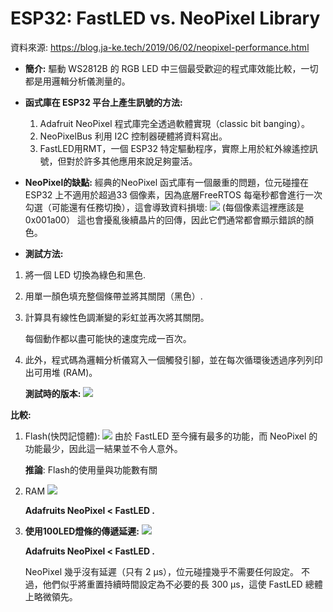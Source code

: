 # ESP32: FastLED  vs. NeoPixel Library

資料來源: https://blog.ja-ke.tech/2019/06/02/neopixel-performance.html

* **簡介:** 驅動 WS2812B 的 RGB LED 中三個最受歡迎的程式庫效能比較，一切都是用邏輯分析儀測量的。

* **函式庫在 ESP32 平台上產生訊號的方法:**
    1. Adafruit NeoPixel 程式庫完全透過軟體實現（classic bit banging）。
    2. NeoPixelBus 利用 I2C 控制器硬體將資料寫出。
    3. FastLED用RMT，一個 ESP32 特定驅動程序，實際上用於紅外線遙控訊號，但對於許多其他應用來說足夠靈活。
    
    
* **NeoPixel的缺點:**
    經典的NeoPixel 函式庫有一個嚴重的問題，位元碰撞在ESP32 上不適用於超過33 個像素，因為底層FreeRTOS 每毫秒都會進行一次勾選（可能還有任務切換），這會導致資料損壞:
![](https://s3-ap-northeast-1.amazonaws.com/g0v-hackmd-images/uploads/upload_666efda168874e4ed488f3e5541eef30.png)
(每個像素這裡應該是0x001a00）
這也會擾亂後續晶片的回傳，因此它們通常都會顯示錯誤的顏色。

* **測試方法:**
1. 將一個 LED 切換為綠色和黑色.
2. 用單一顏色填充整個條帶並將其關閉（黑色）.
3. 計算具有線性色調漸變的彩虹並再次將其關閉。
    
    每個動作都以盡可能快的速度完成一百次。
5. 此外，程式碼為邏輯分析儀寫入一個觸發引腳，並在每次循環後透過序列列印出可用堆 (RAM)。

    **測試時的版本:**
![](https://s3-ap-northeast-1.amazonaws.com/g0v-hackmd-images/uploads/upload_e061d3e011ca84a07c62b02d469ed4c4.png)

**比較:**
1. Flash(快閃記憶體):
![](https://s3-ap-northeast-1.amazonaws.com/g0v-hackmd-images/uploads/upload_303057314d3c8b3db03fb6e584afbec6.png)
由於 FastLED 至今擁有最多的功能，而 NeoPixel 的功能最少，因此這一結果並不令人意外。


    **推論**: Flash的使用量與功能數有關

2. RAM
![](https://s3-ap-northeast-1.amazonaws.com/g0v-hackmd-images/uploads/upload_fe39a5e9a7bf951068dac39c61ec87dd.png)

    **Adafruits NeoPixel < FastLED  .**



3.  **使用100LED燈條的傳遞延遲:**
    ![](https://s3-ap-northeast-1.amazonaws.com/g0v-hackmd-images/uploads/upload_a84d279cf75564da7a10402296021f65.png)
    
    **Adafruits NeoPixel < FastLED  .**
    
    NeoPixel 幾乎沒有延遲（只有 2 μs），位元碰撞幾乎不需要任何設定。
    不過，他們似乎將重置持續時間設定為不必要的長 300 μs，這使 FastLED 總體上略微領先。
    
